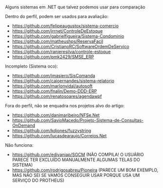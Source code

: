 Alguns sistemas em .NET que talvez podemos usar para comparação

Dentro do perfil, podem ser usados para avaliação:

+ https://github.com/felipeaugustox/sistema-comercio
+ https://github.com/jrrnet/ControleDeEstoque
+ https://github.com/gabrielfigueira/Sistema-Condominio
+ https://github.com/matheushps/ReservaFacil
+ https://github.com/CristianoRC/SoftwareOrdemDeServico
+ https://github.com/ranieresilva/controle-estoque
+ https://github.com/pmk2429/SMSE_ERP

Incompleto (Sistema oco):

+ https://github.com/jmasiero/SisComanda
+ https://github.com/caioernandes/sistema-relatorio
+ https://github.com/marlonvidal/autosoft
+ https://github.com/fnalin/Demo-DDD-ERP
+ https://github.com/renatosoares/agendawpf

Fora do perfil, não se enquadra nos projetos alvo do artigo:

+ https://github.com/danimaribeiro/NFSe.Net
+ https://github.com/SavioMacedo/Projeto-Sistema-de-Consultas-OnDemand
+ https://github.com/kdjones/fuzzystring
+ https://github.com/lucasdearaujo/Correios.Net

Não funciona:

+ https://github.com/edivaniap/SGCM (NÃO COMPILA! O USUÁRIO PARECE TER EXCLUÍDO MANUALMENTE ALGUMAS TELAS DO SISTEMA)
+ https://github.com/rodrigosabreu/Pioneira (PARECE UM BOM EXEMPLO, MAS NÃO SEI SE VAMOS CONSEGUIR USAR PORQUE USA UM SERVIÇO DO PROTHEUS)
